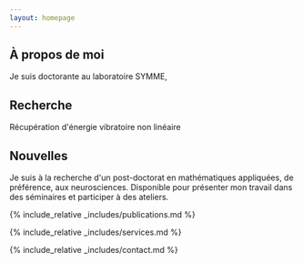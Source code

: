 ```yaml
---
layout: homepage
---
```


## À propos de moi

Je suis doctorante au laboratoire SYMME, 

## Recherche

Récupération d'énergie vibratoire non linéaire

## Nouvelles

Je suis à la recherche d'un post-doctorat en mathématiques appliquées, de préférence, aux neurosciences. 
Disponible pour présenter mon travail dans des séminaires et participer à des ateliers.


{% include_relative _includes/publications.md %}

{% include_relative _includes/services.md %}

{% include_relative _includes/contact.md %}

